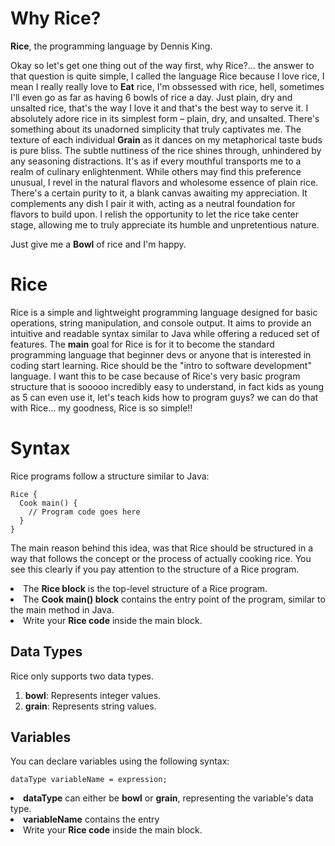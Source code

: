# Why Rice?
**Rice**, the programming language by Dennis King.

Okay so let's get one thing out of the way first, why Rice?... the  answer to that question is quite simple, I called the language Rice because I love rice, I mean I really really love to **Eat** rice, I'm obssessed with rice, hell, sometimes I'll even go as far as having 6 bowls of rice a day. Just plain, dry and unsalted rice, that's the way I love it and that's the best way to serve it. I absolutely adore rice in its simplest form – plain, dry, and unsalted. There's something about its unadorned simplicity that truly captivates me. The texture of each individual **Grain** as it dances on my metaphorical taste buds is pure bliss. The subtle nuttiness of the rice shines through, unhindered by any seasoning distractions. It's as if every mouthful transports me to a realm of culinary enlightenment. While others may find this preference unusual, I revel in the natural flavors and wholesome essence of plain rice. There's a certain purity to it, a blank canvas awaiting my appreciation. It complements any dish I pair it with, acting as a neutral foundation for flavors to build upon. I relish the opportunity to let the rice take center stage, allowing me to truly appreciate its humble and unpretentious nature.

Just give me a **Bowl** of rice and I'm happy.

# Rice
Rice is a simple and lightweight programming language designed for basic operations, string manipulation, and console output. It aims to provide an intuitive and readable syntax similar to Java while offering a reduced set of features. The **main** goal for Rice is for it to become the standard programming language that beginner devs or anyone that is interested in coding start learning. Rice should be the "intro to software development" language. I want this to be case because of Rice's very basic program structure that is sooooo incredibly easy to understand, in fact kids as young as 5 can even use it, let's teach kids how to program guys? we can do that with Rice... my goodness, Rice is so simple!!

# Syntax
Rice programs follow a structure similar to Java:

````
Rice {
  Cook main() {
    // Program code goes here
  }
}
````
The main reason behind this idea, was that Rice should be structured in a way that follows the concept or the process of actually cooking rice. You see this clearly if you pay attention to the structure of a Rice program.

<li>The <b>Rice block</b> is the top-level structure of a Rice program.
<li>The <b>Cook main() block</b> contains the entry point of the program, similar to the main method in Java.
<li>Write your <b>Rice code</b> inside the main block.

## Data Types
Rice only supports two data types.

<ol>
<li><b>bowl</b>: Represents integer values.</li>
<li><b>grain</b>: Represents string values.</li>
</ol>

## Variables
You can declare variables using the following syntax:

````
dataType variableName = expression;
````
<li><b>dataType</b> can either be <b>bowl</b> or <b>grain</b>, representing the variable's data type.
<li><b>variableName</b> contains the entry 
<li>Write your <b>Rice code</b> inside the main block.
